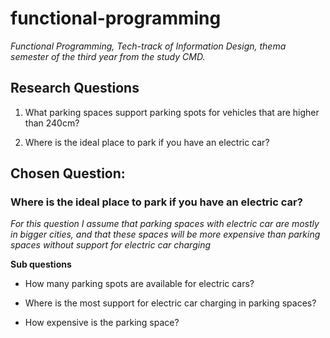 # functional-programming

*Functional Programming, Tech-track of Information Design, thema semester of the third year from the study CMD.*


## Research Questions

1. What parking spaces support parking spots for vehicles that are higher than 240cm?

2. Where is the ideal place to park if you have an electric car?

## Chosen Question: 

### Where is the ideal place to park if you have an electric car?

*For this question I assume that parking spaces with electric car are mostly in bigger cities, and that these spaces will be more expensive than parking spaces without support for electric car charging*

**Sub questions**

* How many parking spots are available for electric cars?

* Where is the most support for electric car charging in parking spaces?

* How expensive is the parking space?
